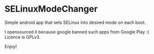 # SELinuxModeChanger
Simple android app that sets SELinux into desired mode on each boot.

I opensourced it because google banned such apps from Google Play :(
Licence is GPLv3.

Enjoy!